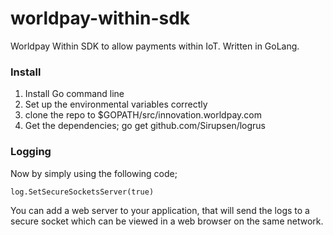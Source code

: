 # worldpay-within-sdk
Worldpay Within SDK to allow payments within IoT. Written in GoLang.

<h3>Install</h3>
<ol>
<li>Install Go command line</li>
<li>Set up the environmental variables correctly</li>
<li>clone the repo to $GOPATH/src/innovation.worldpay.com</li>
<li>Get the dependencies; go get github.com/Sirupsen/logrus</li>
</ol>

<h3>Logging</h3>
<p>Now by simply using the following code;</p>
<code>log.SetSecureSocketsServer(true)</code>
<p>You can add a web server to your application, that will send the logs to a secure socket which can be viewed in a web browser on the same network.</p>
